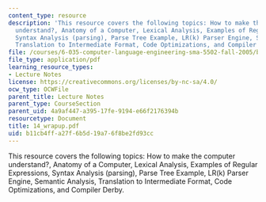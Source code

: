 ```yaml
---
content_type: resource
description: 'This resource covers the following topics: How to make the computer
  understand?, Anatomy of a Computer, Lexical Analysis, Examples of Regular Expressions,
  Syntax Analysis (parsing), Parse Tree Example, LR(k) Parser Engine, Semantic Analysis,
  Translation to Intermediate Format, Code Optimizations, and Compiler Derby.'
file: /courses/6-035-computer-language-engineering-sma-5502-fall-2005/b11cb4ffa27f6b5d19a76f8be2fd93cc_14_wrapup.pdf
file_type: application/pdf
learning_resource_types:
- Lecture Notes
license: https://creativecommons.org/licenses/by-nc-sa/4.0/
ocw_type: OCWFile
parent_title: Lecture Notes
parent_type: CourseSection
parent_uid: 4a9af447-a395-17fe-9194-e66f2176394b
resourcetype: Document
title: 14_wrapup.pdf
uid: b11cb4ff-a27f-6b5d-19a7-6f8be2fd93cc
---
```

This resource covers the following topics: How to make the computer understand?, Anatomy of a Computer, Lexical Analysis, Examples of Regular Expressions, Syntax Analysis (parsing), Parse Tree Example, LR(k) Parser Engine, Semantic Analysis, Translation to Intermediate Format, Code Optimizations, and Compiler Derby.